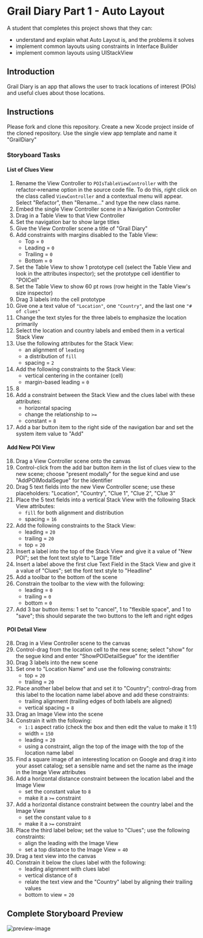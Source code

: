 # Grail Diary Part 1 - Auto Layout

A student that completes this project shows that they can:

- understand and explain what Auto Layout is, and the problems it solves
- implement common layouts using constraints in Interface Builder
- implement common layouts using UIStackView

## Introduction

Grail Diary is an app that allows the user to track locations of interest (POIs) and useful clues about those locations.

## Instructions

Please fork and clone this repository. Create a new Xcode project inside of the cloned repository. Use the single view app template and name it "GrailDiary"

### Storyboard Tasks

#### List of Clues View
1. Rename the View Controller to `POIsTableViewController` with the refactor->rename option in the source code file. To do this, right click on the class called `ViewController` and a contextual menu will appear. Select "Refactor", then "Rename..." and type the new class name.
2. Embed the single View Controller scene in a Navigation Controller
3. Drag in a Table View to that View Controller
4. Set the navigation bar to show large titles
5. Give the View Controller scene a title of "Grail Diary"
6. Add constraints with margins disabled to the Table View:
    * Top = `0`
    * Leading = `0`
    * Trailing = `0`
    * Bottom = `0`
7. Set the Table View to show 1 prototype cell (select the Table View and look in the attributes inspector); set the prototype cell identifier to "POICell"
8. Set the Table View to show 60 pt rows (row height in the Table View's size inspector)
9. Drag 3 labels into the cell prototype
10. Give one a text value of `"Location"`, one `"Country"`, and the last one `"# of clues"`
11. Change the text styles for the three labels to emphasize the location primarily
12. Select the location and country labels and embed them in a vertical Stack View
13. Use the following attributes for the Stack View:
    * an alignment of `leading`
    * a distribution of `fill`
    * spacing = `2`
14. Add the following constraints to the Stack View:
    * vertical centering in the container (cell)
    * margin-based leading = `0`
15. 8
16. Add a constraint between the Stack View and the clues label with these attributes:
    * horizontal spacing
    * change the relationship to `>=`
    * constant = `8`
17. Add a bar button item to the right side of the navigation bar and set the system item value to "Add"

#### Add New POI View
18. Drag a View Controller scene onto the canvas
19. Control-click from the add bar button item in the list of clues view to the new scene; choose "present modally" for the segue kind and use "AddPOIModalSegue" for the identifier
20. Drag 5 text fields into the new View Controller scene; use these placeholders: "Location", "Country", "Clue 1", "Clue 2", "Clue 3"
21. Place the 5 text fields into a vertical Stack View with the following Stack View attributes:
    * `fill` for both alignment and distribution
    * spacing = `16`
22. Add the following constraints to the Stack View:
    * leading = `20`
    * trailing = `20`
    * top = `20`
23. Insert a label into the top of the Stack View and give it a value of "New POI"; set the font text style to "Large Title"
24. Insert a label above the first clue Text Field in the Stack View and give it a value of "Clues"; set the font text style to "Headline"
25. Add a toolbar to the bottom of the scene
26. Constrain the toolbar to the view with the following:
    * leading = `0`
    * trailing = `0`
    * bottom = `0`
27. Add 3 bar button items: 1 set to "cancel", 1 to "flexible space", and 1 to "save"; this should separate the two buttons to the left and right edges

#### POI Detail View
28. Drag in a View Controller scene to the canvas
29. Control-drag from the location cell to the new scene; select "show" for the segue kind and enter "ShowPOIDetailSegue" for the identifier
30. Drag 3 labels into the new scene
31. Set one to "Location Name" and use the following constraints:
    * top = `20`
    * trailing = `20`
32. Place another label below that and set it to "Country"; control-drag from this label to the location name label above and add these constraints:
    * trailing alignment (trailing edges of both labels are aligned)
    * vertical spacing = `8`
33. Drag an Image View into the scene
34. Constrain it with the following:
    * `1:1` aspect ratio (check the box and then edit the value to make it 1:1)
    * width = `150`
    * leading = `20`
    * using a constraint, align the top of the image with the top of the location name label
35. Find a square image of an interesting location on Google and drag it into your asset catalog; set a sensible name and set the name as the image in the Image View attributes
36. Add a horizontal distance constraint between the location label and the Image View
    * set the constant value to `8`
    * make it a `>=` constraint
37. Add a horizontal distance constraint between the country label and the Image View
    * set the constant value to `8`
    * make it a `>=` constraint
38. Place the third label below; set the value to "Clues"; use the following constraints:
    * align the leading with the Image View
    * set a top distance to the Image View = `40`
39. Drag a text view into the canvas
40. Constrain it below the clues label with the following:
    * leading alignment with clues label
    * vertical distance of `8`
    * relate the text view and the "Country" label by aligning their trailing values
    * bottom to view = `20`

## Complete Storyboard Preview

![preview-image](https://raw.githubusercontent.com/LambdaSchool/grail-diary-part-1/master/storyboard-complete.png)
